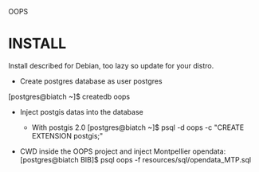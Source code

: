 OOPS

# INSTALL

Install described for Debian, too lazy so update for your distro.

- Create postgres database as user postgres

[postgres@biatch ~]$ createdb oops

- Inject postgis datas into the database
  * With postgis 2.0
	[postgres@biatch ~]$ psql -d oops -c "CREATE EXTENSION postgis;"

- CWD inside the OOPS project and inject Montpellier opendata:
	[postgres@biatch BIB]$ psql oops -f resources/sql/opendata_MTP.sql
	